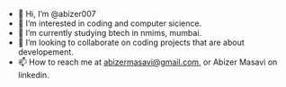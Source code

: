 - 👋 Hi, I’m @abizer007
- 👀 I’m interested in coding and computer sicience.
- 🌱 I’m currently studying btech in nmims, mumbai.
- 💞️ I’m looking to collaborate on coding projects that are about developement.
- 📫 How to reach me at abizermasavi@gmail.com, or Abizer Masavi on linkedin.

<!---
abizer007/abizer007 is a ✨ special ✨ repository because its `README.md` (this file) appears on your GitHub profile.
You can click the Preview link to take a look at your changes.
--->
